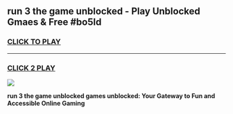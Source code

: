 
## run 3 the game unblocked - Play Unblocked Gmaes & Free #bo5ld
<h3>
<a href="https://news.freeplayer.one?title=run_3_the_game_unblocked&ref=03M">CLICK TO PLAY</a></h3>
<hr>

<h3>
<a href="https://news.freeplayer.one?title=run_3_the_game_unblocked&ref=03M">CLICK 2 PLAY</a>
  
</h3>

<a href="https://news.freeplayer.one?title=run_3_the_game_unblocked&ref=03M"><img src="https://clearcache.store/games.png"></a>


**run 3 the game unblocked games unblocked: Your Gateway to Fun and Accessible Online Gaming**
